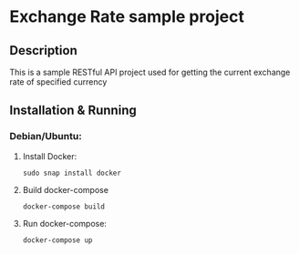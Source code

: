# Exchange Rate sample project

## Description

This is a sample RESTful API project used for 
getting the current exchange rate of specified currency

## Installation & Running

### Debian/Ubuntu:

1. Install Docker:
   ```shell
   sudo snap install docker
   ```

2. Build docker-compose
   ```shell
   docker-compose build
   ```

3. Run docker-compose:
   ```shell
   docker-compose up
   ```

